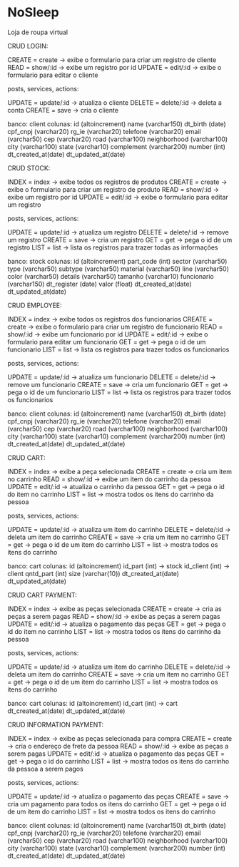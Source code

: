 # NoSleep
Loja de roupa virtual

CRUD LOGIN:

CREATE = create   -> exibe o formulario para criar um registro de cliente
READ   = show/:id -> exibe um registro por id
UPDATE = edit/:id -> exibe o formulario para editar o cliente

posts, services, actions:

UPDATE = update/:id -> atualiza o cliente
DELETE = delete/:id -> deleta a conta
CREATE = save       -> cria o cliente

banco: client
colunas:
id           (altoincrement)
name         (varchar150)
dt_birth     (date)
cpf_cnpj     (varchar20)
rg_ie        (varchar20)
telefone     (varchar20)
email        (varchar50)
cep          (varchar20)
road         (varchar100)
neighborhood (varchar100)
city         (varchar100)
state        (varchar10)
complement   (varchar200)
number       (int)
dt_created_at(date)
dt_updated_at(date)

CRUD STOCK:

INDEX  = index    -> exibe todos os registros de produtos
CREATE = create   -> exibe o formulario para criar um registro de produto
READ   = show/:id -> exibe um registro por id
UPDATE = edit/:id -> exibe o formulario para editar um registro

posts, services, actions:

UPDATE = update/:id -> atualiza um registro
DELETE = delete/:id -> remove um registro
CREATE = save       -> cria um registro
GET    = get        -> pega o id de um registro
LIST   = list       -> lista os registros para trazer todas as informações

banco: stock
colunas:
id           (altoincrement)
part_code    (int)
sector       (varchar50)
type         (varchar50)
subtype      (varchar50)
material     (varchar50)
line         (varchar50)
color        (varchar50)
details      (varchar50)
tamanho      (varchar10)
funcionario  (varchar150)
dt_register  (date)
valor        (float)
dt_created_at(date)
dt_updated_at(date)

CRUD EMPLOYEE:

INDEX  = index    -> exibe todos os registros dos funcionarios
CREATE = create   -> exibe o formulario para criar um registro de funcionario
READ   = show/:id -> exibe um funcionario por id
UPDATE = edit/:id -> exibe o formulario para editar um funcionario
GET    = get      -> pega o id de um funcionario
LIST   = list     -> lista os registros para trazer todos os funcionarios

posts, services, actions:

UPDATE = update/:id -> atualiza um funcionario
DELETE = delete/:id -> remove um funcionario
CREATE = save       -> cria um funcionario
GET    = get        -> pega o id de um funcionario
LIST   = list       -> lista os registros para trazer todos os funcionarios

banco: client
colunas:
id           (altoincrement)
name         (varchar150)
dt_birth     (date)
cpf_cnpj     (varchar20)
rg_ie        (varchar20)
telefone     (varchar20)
email        (varchar50)
cep          (varchar20)
road         (varchar100)
neighborhood (varchar100)
city         (varchar100)
state        (varchar10)
complement   (varchar200)
number       (int)
dt_created_at(date)
dt_updated_at(date)

CRUD CART:

INDEX  = index    -> exibe a peça selecionada
CREATE = create   -> cria um item no carrinho
READ   = show/:id -> exibe um item do carrinho da pessoa
UPDATE = edit/:id -> atualiza o carrinho da pessoa
GET    = get      -> pega o id do item no carrinho
LIST   = list     -> mostra todos os itens do carrinho da pessoa

posts, services, actions:

UPDATE = update/:id -> atualiza um item do carrinho
DELETE = delete/:id -> deleta um item do carrinho
CREATE = save       -> cria um item no carrinho 
GET    = get        -> pega o id de um item do carrinho
LIST   = list       -> mostra todos os itens do carrinho

banco: cart
colunas:
id           (altoincrement)
id_part      (int)              -> stock
id_client    (int)              -> client
qntd_part    (int)
size         (varchar(10))
dt_created_at(date)
dt_updated_at(date)

CRUD CART PAYMENT:

INDEX  = index    -> exibe as peças selecionada
CREATE = create   -> cria as peças a serem pagas
READ   = show/:id -> exibe as peças a serem pagas
UPDATE = edit/:id -> atualiza o pagamento das peças
GET    = get      -> pega o id do item no carrinho
LIST   = list     -> mostra todos os itens do carrinho da pessoa

posts, services, actions:

UPDATE = update/:id -> atualiza um item do carrinho
DELETE = delete/:id -> deleta um item do carrinho
CREATE = save       -> cria um item no carrinho
GET    = get        -> pega o id de um item do carrinho
LIST   = list       -> mostra todos os itens do carrinho

banco: cart
colunas:
id           (altoincrement)
id_cart      (int)              -> cart
dt_created_at(date)
dt_updated_at(date)

CRUD INFORMATION PAYMENT:

INDEX  = index    -> exibe as peças selecionada para compra
CREATE = create   -> cria o endereço de frete da pessoa
READ   = show/:id -> exibe as peças a serem pagas
UPDATE = edit/:id -> atualiza o pagamento das peças
GET    = get      -> pega o id do carrinho
LIST   = list     -> mostra todos os itens do carrinho da pessoa a serem pagos

posts, services, actions:

UPDATE = update/:id -> atualiza o pagamento das peças
CREATE = save       -> cria um pagamento para todos os itens do carrinho
GET    = get        -> pega o id de um item do carrinho
LIST   = list       -> mostra todos os itens do carrinho

banco: client
colunas:
id           (altoincrement)
name         (varchar150)
dt_birth     (date)
cpf_cnpj     (varchar20)
rg_ie        (varchar20)
telefone     (varchar20)
email        (varchar50)
cep          (varchar20)
road         (varchar100)
neighborhood (varchar100)
city         (varchar100)
state        (varchar10)
complement   (varchar200)
number       (int)
dt_created_at(date)
dt_updated_at(date)